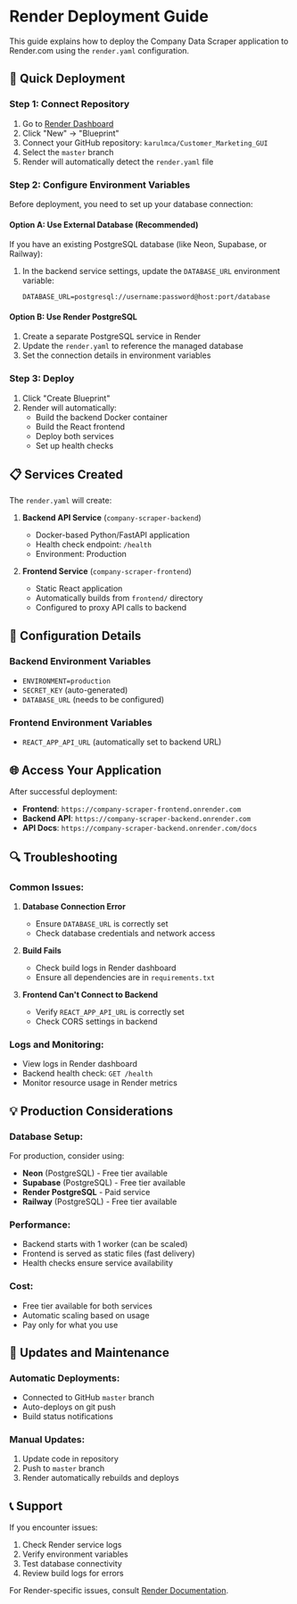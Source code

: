 # Render Deployment Guide

This guide explains how to deploy the Company Data Scraper application to Render.com using the `render.yaml` configuration.

## 🚀 Quick Deployment

### Step 1: Connect Repository
1. Go to [Render Dashboard](https://dashboard.render.com)
2. Click "New" → "Blueprint"
3. Connect your GitHub repository: `karulmca/Customer_Marketing_GUI`
4. Select the `master` branch
5. Render will automatically detect the `render.yaml` file

### Step 2: Configure Environment Variables
Before deployment, you need to set up your database connection:

#### Option A: Use External Database (Recommended)
If you have an existing PostgreSQL database (like Neon, Supabase, or Railway):

1. In the backend service settings, update the `DATABASE_URL` environment variable:
   ```
   DATABASE_URL=postgresql://username:password@host:port/database
   ```

#### Option B: Use Render PostgreSQL
1. Create a separate PostgreSQL service in Render
2. Update the `render.yaml` to reference the managed database
3. Set the connection details in environment variables

### Step 3: Deploy
1. Click "Create Blueprint"
2. Render will automatically:
   - Build the backend Docker container
   - Build the React frontend
   - Deploy both services
   - Set up health checks

## 📋 Services Created

The `render.yaml` will create:

1. **Backend API Service** (`company-scraper-backend`)
   - Docker-based Python/FastAPI application
   - Health check endpoint: `/health`
   - Environment: Production

2. **Frontend Service** (`company-scraper-frontend`)
   - Static React application
   - Automatically builds from `frontend/` directory
   - Configured to proxy API calls to backend

## 🔧 Configuration Details

### Backend Environment Variables
- `ENVIRONMENT=production`
- `SECRET_KEY` (auto-generated)
- `DATABASE_URL` (needs to be configured)

### Frontend Environment Variables
- `REACT_APP_API_URL` (automatically set to backend URL)

## 🌐 Access Your Application

After successful deployment:
- **Frontend**: `https://company-scraper-frontend.onrender.com`
- **Backend API**: `https://company-scraper-backend.onrender.com`
- **API Docs**: `https://company-scraper-backend.onrender.com/docs`

## 🔍 Troubleshooting

### Common Issues:

1. **Database Connection Error**
   - Ensure `DATABASE_URL` is correctly set
   - Check database credentials and network access

2. **Build Fails**
   - Check build logs in Render dashboard
   - Ensure all dependencies are in `requirements.txt`

3. **Frontend Can't Connect to Backend**
   - Verify `REACT_APP_API_URL` is correctly set
   - Check CORS settings in backend

### Logs and Monitoring:
- View logs in Render dashboard
- Backend health check: `GET /health`
- Monitor resource usage in Render metrics

## 💡 Production Considerations

### Database Setup:
For production, consider using:
- **Neon** (PostgreSQL) - Free tier available
- **Supabase** (PostgreSQL) - Free tier available  
- **Render PostgreSQL** - Paid service
- **Railway** (PostgreSQL) - Free tier available

### Performance:
- Backend starts with 1 worker (can be scaled)
- Frontend is served as static files (fast delivery)
- Health checks ensure service availability

### Cost:
- Free tier available for both services
- Automatic scaling based on usage
- Pay only for what you use

## 🔄 Updates and Maintenance

### Automatic Deployments:
- Connected to GitHub `master` branch
- Auto-deploys on git push
- Build status notifications

### Manual Updates:
1. Update code in repository
2. Push to `master` branch
3. Render automatically rebuilds and deploys

## 📞 Support

If you encounter issues:
1. Check Render service logs
2. Verify environment variables
3. Test database connectivity
4. Review build logs for errors

For Render-specific issues, consult [Render Documentation](https://render.com/docs).